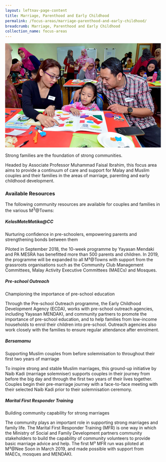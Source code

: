 ```yaml
---
layout: leftnav-page-content
title: Marriage, Parenthood and Early Childhood
permalink: /focus-areas/marriage-parenthood-and-early-childhood/
breadcrumb: Marriage, Parenthood and Early Childhood
collection_name: focus-areas
---
```


![Marriage Parenthood And Early Childhood](/images/focus-area-marriage.jpg)

Strong families are the foundation of strong communities.

Headed by Associate Professor Muhammad Faisal Ibrahim, this focus area aims to provide a continuum of care and support for Malay and Muslim couples and their families in the areas of marriage, parenting and early childhood development.

### **Available Resources**

The following community resources are available for couples and families in the various M<sup>3</sup>@Towns:

##### **KelasMateMatika@CC**
<p class="desc">Nurturing confidence in pre-schoolers, empowering parents and strengthening bonds between them</p>

Piloted in September 2018, the 10-week programme by Yayasan Mendaki and PA MESRA has benefitted more than 500 parents and children. In 2019, the programme will be expanded to all M³@Towns with support from the grassroots organisations such as the Community Club Management Committees, Malay Activity Executive Committees (MAECs) and Mosques.

##### **Pre-school Outreach**
<p class="desc">Championing the importance of pre-school education</p>

Through the Pre-school Outreach programme, the Early Childhood Development Agency (ECDA), works with pre-school outreach agencies, including Yayasan MENDAKI, and community partners to promote the importance of pre-school education, and to help families from low-income households to enrol their children into pre-school. Outreach agencies also work closely with the families to ensure regular attendance after enrolment.

##### **Bersamamu**
<p class="desc">Supporting Muslim couples from before solemnisation to throughout their first two years of marriage</p>

To inspire strong and stable Muslim marriages, this ground-up initiative by Naib Kadi (marriage solemniser) supports couples in their journey from before the big day and through the first two years of their lives together. Couples begin their pre-marriage journey with a face-to-face meeting with their selected Naib Kadi prior to their solemnisation ceremony.

##### **Marital First Responder Training**
<p class="desc">Building community capability for strong marriages</p>

The community plays an important role in supporting strong marriages and family life. The Marital First Responder Training (MFR) is one way in which the Ministry of Social and Family Development partners community stakeholders to build the capability of community volunteers to provide basic marriage advice and help. The first M³ MFR run was piloted at M³@Nee Soon in March 2019, and made possible with support from MAECs, mosques and MENDAKI.

